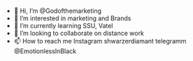 - 👋 Hi, I’m @Godofthemarketing
- 👀 I’m interested in marketing and Brands
- 🌱 I’m currently learning SSU, Vatel 
- 💞️ I’m looking to collaborate on distance work
- 📫 How to reach me Instagram shwarzerdiamant
 telegramm @EmotionlessInBlack


<!---
Godofthemarketing/Godofthemarketing is a ✨ special ✨ repository because its `README.md` (this file) appears on your GitHub profile.
You can click the Preview link to take a look at your changes.
--->
